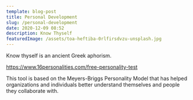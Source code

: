 ```yaml
---
template: blog-post
title: Personal Development
slug: /personal-development
date: 2020-12-09 08:52
description: Know Thyself
featuredImage: /assets/toa-heftiba-0rlfirsdvzu-unsplash.jpg
---
```

Know thyself is an ancient Greek aphorism. 

<https://www.16personalities.com/free-personality-test>

This tool is based on the Meyers-Briggs Personality Model that has helped organizations and individuals better understand themselves and people they collaborate with.